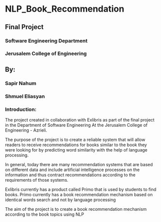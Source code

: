 # NLP_Book_Recommendation

## Final Project
### Software Engineering Department  
### Jerusalem College of Engineering

## By: 
### Sapir Nahum
### Shmuel Eliasyan

### Introduction:
The project created in collaboration with Exlibris as part of the final project in the Department of Software Engineering
At the Jerusalem College of Engineering - Azrieli.

The purpose of the project is to create a reliable system that will allow readers to receive recommendations for books similar to the book they were looking for by predicting word similarity with the help of language processing.

In general, today there are many recommendation systems that are based on different data and include artificial intelligence processes on the information and thus contract recommendations according to the requirements of those systems.

Exlibris currently has a product called Primo that is used by students to find books. Primo currently has a book recommendation mechanism based on identical words search and not by language processing

The aim of the project is to create a book recommendation mechanism according to the book topics using NLP

